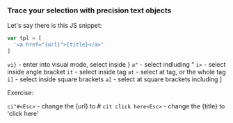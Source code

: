 ### Trace your selection with precision text objects

Let's say there is this JS snippet:

```javascript
var tpl = [
  '<a href="{url}">{title}</a>'
]
```

`vi}` - enter into visual mode, select inside }
`a"` - select indluding "
`i>` - select inside angle bracket
`it` - select inside tag
`at` - select at tag, or the whole tag
`i]` - select inside square brackets
`a]` - select at square brackets including ]

Exercise:

`ci"#<Esc>` - change the {url} to #
`cit click here<Esc>` - change the {title} to 'click here'
